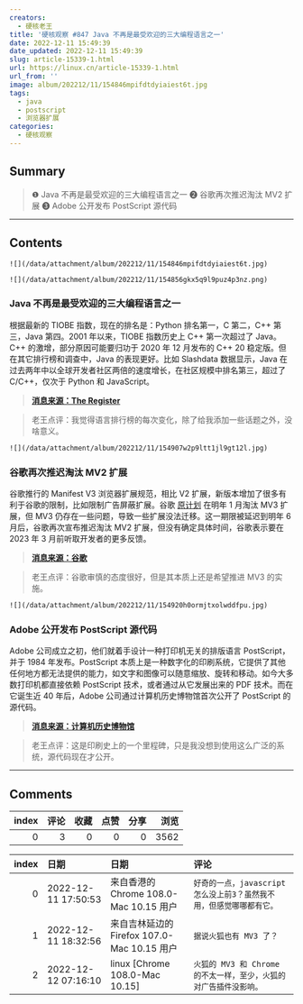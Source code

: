```yaml
---
creators:
  - 硬核老王
title: '硬核观察 #847 Java 不再是最受欢迎的三大编程语言之一'
date: 2022-12-11 15:49:39
date_updated: 2022-12-11 15:49:39
slug: article-15339-1.html
url: https://linux.cn/article-15339-1.html
url_from: ''
image: album/202212/11/154846mpifdtdyiaiest6t.jpg
tags:
  - java
  - postscript
  - 浏览器扩展
categories:
  - 硬核观察
---
```


## Summary

> ❶ Java 不再是最受欢迎的三大编程语言之一
> ❷ 谷歌再次推迟淘汰 MV2 扩展
> ❸ Adobe 公开发布 PostScript 源代码

***

<!-- more -->

## Contents

`![](/data/attachment/album/202212/11/154846mpifdtdyiaiest6t.jpg)`

`![](/data/attachment/album/202212/11/154856gkx5q9l9puz4p3nz.png)`

### Java 不再是最受欢迎的三大编程语言之一

根据最新的 TIOBE 指数，现在的排名是：Python 排名第一，C 第二，C++ 第三，Java 第四。2001 年以来，TIOBE 指数历史上 C++ 第一次超过了 Java。C++ 的激增，部分原因可能要归功于 2020 年 12 月发布的 C++ 20 稳定版。但在其它排行榜和调查中，Java 的表现更好。比如 Slashdata 数据显示，Java 在过去两年中以全球开发者社区两倍的速度增长，在社区规模中排名第三，超过了 C/C++，仅次于 Python 和 JavaScript。

> 
> **[消息来源：The Register](https://www.theregister.com/2022/12/10/java_slips_behind_c_in/)**
> 
> 
> 

> 
> 老王点评：我觉得语言排行榜的每次变化，除了给我添加一些话题之外，没啥意义。
> 
> 
> 

`![](/data/attachment/album/202212/11/154907w2p9ltt1jl9gt12l.jpg)`

### 谷歌再次推迟淘汰 MV2 扩展

谷歌推行的 Manifest V3 浏览器扩展规范，相比 V2 扩展，新版本增加了很多有利于谷歌的限制，比如限制广告屏蔽扩展。谷歌 [原计划](https://linux.cn/article-15021-1.html) 在明年 1 月淘汰 MV3 扩展，但 MV3 仍存在一些问题，导致一些扩展没法迁移。这一期限被延迟到明年 6 月后，谷歌再次宣布推迟淘汰 MV2 扩展，但没有确定具体时间，谷歌表示要在 2023 年 3 月前听取开发者的更多反馈。

> 
> **[消息来源：谷歌](https://groups.google.com/a/chromium.org/g/chromium-extensions/c/zQ77HkGmK9E)**
> 
> 
> 

> 
> 老王点评：谷歌审慎的态度很好，但是其本质上还是希望推进 MV3 的实施。
> 
> 
> 

`![](/data/attachment/album/202212/11/154920h0ormjtxolwddfpu.jpg)`

### Adobe 公开发布 PostScript 源代码

Adobe 公司成立之初，他们就着手设计一种打印机无关的排版语言 PostScript，并于 1984 年发布。PostScript 本质上是一种数字化的印刷系统，它提供了其他任何地方都无法提供的能力，如文字和图像可以随意缩放、旋转和移动。如今大多数打印机都直接依赖 PostScript 技术，或者通过从它发展出来的 PDF 技术。而在它诞生近 40 年后，Adobe 公司通过计算机历史博物馆首次公开了 PostScript 的源代码。

> 
> **[消息来源：计算机历史博物馆](https://computerhistory.org/blog/postscript-a-digital-printing-press/)**
> 
> 
> 

> 
> 老王点评：这是印刷史上的一个里程碑，只是我没想到使用这么广泛的系统，源代码现在才公开。
> 
> 
>

***

## Comments


|   index |   评论 |   收藏 |   点赞 |   分享 |   浏览 |
|--------:|-------:|-------:|-------:|-------:|-------:|
|       0 |      3 |      0 |      0 |      0 |   3562 |

|   index | 日期                | 日期                                        | 评论                                                                |
|--------:|:--------------------|:--------------------------------------------|:--------------------------------------------------------------------|
|       0 | 2022-12-11 17:50:53 | 来自香港的 Chrome 108.0-Mac 10.15 用户      | `好奇的一点，javascript怎么没上前3？虽然我不用，但感觉哪哪都有它。` |
|       1 | 2022-12-11 18:32:56 | 来自吉林延边的 Firefox 107.0-Mac 10.15 用户 | `据说火狐也有 MV3 了？`                                             |
|       2 | 2022-12-12 07:16:10 | linux [Chrome 108.0-Mac 10.15]              | `火狐的 MV3 和 Chrome 的不太一样，至少，火狐的对广告插件没影响。`   |
